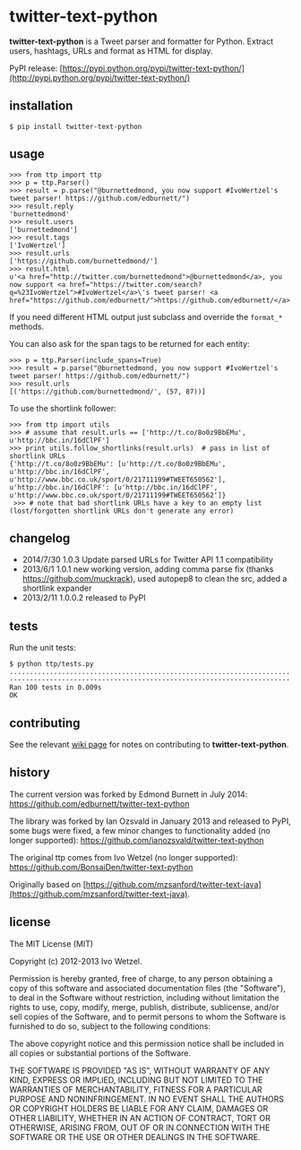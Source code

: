 twitter-text-python
===================

**twitter-text-python** is a Tweet parser and formatter for Python. Extract
users, hashtags, URLs and format as HTML for display.

PyPI release: [https://pypi.python.org/pypi/twitter-text-python/](http://pypi.python.org/pypi/twitter-text-python/)


installation
------------

    $ pip install twitter-text-python


usage
-----

    >>> from ttp import ttp
    >>> p = ttp.Parser()
    >>> result = p.parse("@burnettedmond, you now support #IvoWertzel's tweet parser! https://github.com/edburnett/")
    >>> result.reply
    'burnettedmond'
    >>> result.users
    ['burnettedmond']
    >>> result.tags
    ['IvoWertzel']
    >>> result.urls
    ['https://github.com/burnettedmond/']
    >>> result.html
    u'<a href="http://twitter.com/burnettedmond">@burnettedmond</a>, you now support <a href="https://twitter.com/search?q=%23IvoWertzel">#IvoWertzel</a>\'s tweet parser! <a href="https://github.com/edburnett/">https://github.com/edburnett/</a>'

If you need different HTML output just subclass and override the `format_*` methods.

You can also ask for the span tags to be returned for each entity:

    >>> p = ttp.Parser(include_spans=True)
    >>> result = p.parse("@burnettedmond, you now support #IvoWertzel's tweet parser! https://github.com/edburnett/")
    >>> result.urls
    [('https://github.com/burnettedmond/', (57, 87))]


To use the shortlink follower:

    >>> from ttp import utils
    >>> # assume that result.urls == ['http://t.co/8o0z9BbEMu', u'http://bbc.in/16dClPF']
    >>> print utils.follow_shortlinks(result.urls)  # pass in list of shortlink URLs
    {'http://t.co/8o0z9BbEMu': [u'http://t.co/8o0z9BbEMu', u'http://bbc.in/16dClPF', u'http://www.bbc.co.uk/sport/0/21711199#TWEET650562'], u'http://bbc.in/16dClPF': [u'http://bbc.in/16dClPF', u'http://www.bbc.co.uk/sport/0/21711199#TWEET650562']}
     >>> # note that bad shortlink URLs have a key to an empty list (lost/forgotten shortlink URLs don't generate any error)


changelog
---------

* 2014/7/30 1.0.3 Update parsed URLs for Twitter API 1.1 compatibility
* 2013/6/1 1.0.1 new working version, adding comma parse fix (thanks https://github.com/muckrack), used autopep8 to clean the src, added a shortlink expander
* 2013/2/11 1.0.0.2 released to PyPI


tests
-----

Run the unit tests:

    $ python ttp/tests.py 
    ....................................................................................................
    ----------------------------------------------------------------------
    Ran 100 tests in 0.009s
    OK


contributing
------------

See the relevant [wiki
page](https://github.com/edburnett/twitter-text-python/wiki/Contributing) for
notes on contributing to **twitter-text-python**.


history
-------

The current version was forked by Edmond Burnett in July 2014:
https://github.com/edburnett/twitter-text-python

The library was forked by Ian Ozsvald in January 2013 and released to PyPI,
some bugs were fixed, a few minor changes to functionality added (no longer
supported): https://github.com/ianozsvald/twitter-text-python

The original ttp comes from Ivo Wetzel (no longer supported):
https://github.com/BonsaiDen/twitter-text-python

Originally based on
[https://github.com/mzsanford/twitter-text-java](https://github.com/mzsanford/twitter-text-java).


license
-------

The MIT License (MIT)

Copyright (c) 2012-2013 Ivo Wetzel.

Permission is hereby granted, free of charge, to any person obtaining a copy of
this software and associated documentation files (the "Software"), to deal in
the Software without restriction, including without limitation the rights to
use, copy, modify, merge, publish, distribute, sublicense, and/or sell copies
of the Software, and to permit persons to whom the Software is furnished to do
so, subject to the following conditions:

The above copyright notice and this permission notice shall be included in all
copies or substantial portions of the Software.

THE SOFTWARE IS PROVIDED "AS IS", WITHOUT WARRANTY OF ANY KIND, EXPRESS OR
IMPLIED, INCLUDING BUT NOT LIMITED TO THE WARRANTIES OF MERCHANTABILITY,
FITNESS FOR A PARTICULAR PURPOSE AND NONINFRINGEMENT. IN NO EVENT SHALL THE
AUTHORS OR COPYRIGHT HOLDERS BE LIABLE FOR ANY CLAIM, DAMAGES OR OTHER
LIABILITY, WHETHER IN AN ACTION OF CONTRACT, TORT OR OTHERWISE, ARISING FROM,
OUT OF OR IN CONNECTION WITH THE SOFTWARE OR THE USE OR OTHER DEALINGS IN THE
SOFTWARE.
